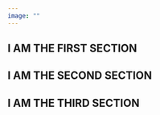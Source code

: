 ```yaml
---
image: ""
---
```

<section id="one">
  <div class="inner inner__one">
      <h2> I AM THE FIRST SECTION </h2>
  </div>
</section>

<section id="two">
  <div class="inner inner__two">
    <h2> I AM THE SECOND SECTION </h2>
  </div>
</section>

<section id="three">
  <div class="inner inner__three">
    <h2> I AM THE THIRD SECTION </h2>
  </div>
</section>